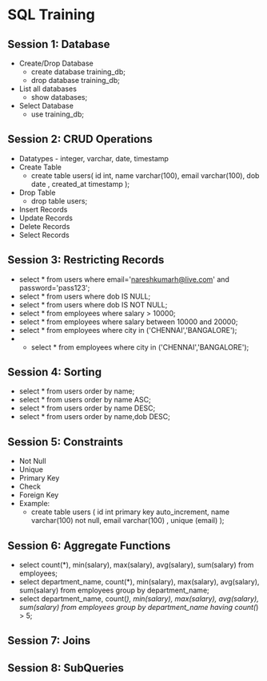 # SQL Training

## Session 1: Database
* Create/Drop Database
   * create database training_db;
   * drop database training_db;
* List all databases
   * show databases;
* Select Database
   * use training_db;
   
 ## Session 2: CRUD Operations
 * Datatypes  - integer, varchar, date, timestamp
 * Create Table
     * create table users( id int, name varchar(100), email varchar(100), dob date , created_at timestamp );
 * Drop Table
     * drop table users;
 * Insert Records
 * Update Records
 * Delete Records
 * Select Records
 
 ## Session 3: Restricting Records
 * select * from users where email='nareshkumarh@live.com' and password='pass123';
 * select * from users where dob IS NULL;
 * select * from users where dob IS NOT NULL;
 * select * from employees where salary > 10000;
 * select * from employees where salary between 10000 and 20000;
 * select * from employees where city in ('CHENNAI','BANGALORE');
 * * select * from employees where city in ('CHENNAI','BANGALORE');
 
 ## Session 4: Sorting
 * select * from users order by name;
 * select * from users order by name ASC;
 * select * from users order by name DESC;
 * select * from users order by name,dob DESC;
 
 ## Session 5: Constraints
* Not Null
* Unique
* Primary Key
* Check 
* Foreign Key
* Example:
     * create table users ( id int primary key auto_increment, name varchar(100) not null, email varchar(100) , unique (email) );
 
 ## Session 6: Aggregate Functions
 * select count(*), min(salary), max(salary), avg(salary), sum(salary) from employees;
 * select department_name, count(*), min(salary), max(salary), avg(salary), sum(salary) from employees group by department_name;
 * select department_name, count(*), min(salary), max(salary), avg(salary), sum(salary) from employees group by department_name having count(*) > 5;
 
## Session 7: Joins

## Session 8: SubQueries

